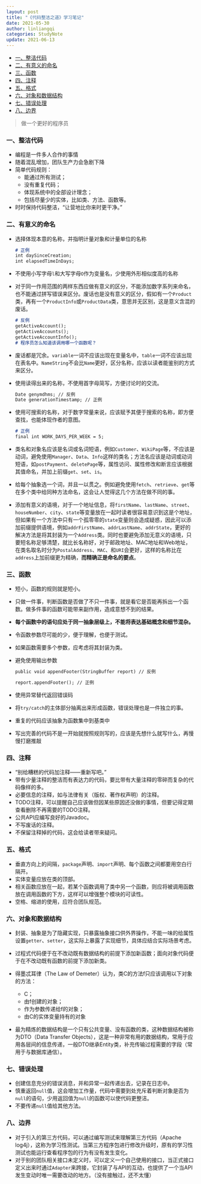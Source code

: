 ```yaml
---
layout: post
title: "《代码整洁之道》学习笔记"
date: 2021-05-30
author: linliangqi
categories: StudyNote
update: 2021-06-13
---
```


- [一、整洁代码](#一整洁代码)
- [二、有意义的命名](#二有意义的命名)
- [三、函数](#三函数)
- [四、注释](#四注释)
- [五、格式](#五格式)
- [六、对象和数据结构](#六对象和数据结构)
- [七、错误处理](#七错误处理)
- [八、边界](#八边界)


> 做一个更好的程序员


### 一、整洁代码
* 编程是一件多人合作的事情
* 随着混乱增加，团队生产力会急剧下降
* 简单代码规则：
  * 能通过所有测试；
  * 没有重复代码；
  * 体现系统中的全部设计理念；
  * 包括尽量少的实体，比如类、方法、函数等。
* 时时保持代码整洁，“让营地比你来时更干净。”

### 二、有意义的命名

* 选择体现本意的名称，并指明计量对象和计量单位的名称

    ``` markdown
    # 正例
    int daySinceCreation;
    int elapsedTimeInDays;
    ```

* 不使用小写字母`l`和大写字母`O`作为变量名，少使用外形相似度高的名称
* 对于同一作用范围的两样东西应做有意义的区分，不能添加数字系列来命名，也不能通过拼写错误来区分。废话也是没有意义的区分，假如有一个`Product`类，再有一个`ProductInfo`或`ProductData`类，意思并无区别，这是意义含混的废话。

    ``` markdown
    # 反例
    getActiveAccount();
    getActiveAccounts();
    getActiveAccountInfo();
    # 程序员怎么知道该调用哪一个函数呢？
    ```

* 废话都是冗余。`variable`一词不应该出现在变量名中，`table`一词不应该出现在表名中。`NameString`不会比`Name`更好，区分名称，应该以读者能鉴别的方式来区分。
* 使用读得出来的名称，不使用首字母简写，方便讨论时的交流。
  
    ``` markdown
    Date genymdhms; // 反例
    Date generationTimestamp; // 正例
    ```

* 使用可搜索的名称，对于数字常量来说，应该赋予其便于搜索的名称，即方便查找，也能体现作者的意图。

    ``` markdown
    # 正例
    final int WORK_DAYS_PER_WEEK = 5;
    ```

* 类名和对象名应该是名词或名词短语，例如`Customer`、`WikiPage`等，不应该是动词，避免使用`Manager`、`Data`、`Info`这样的类名；方法名应该是动词或动词短语，如`postPayment`、`deletePage`等，属性访问、属性修改和断言应该根据其值命名，并加上前缀`get`、`set`、`is`。
* 给每个抽象选一个词，并且一以贯之。例如避免使用`fetch`、`retrieve`、`get`等在多个类中给同种方法命名，这会让人觉得这几个方法在做不同的事。
* 添加有意义的语境，对于一个地址信息，将`firstName`、`lastName`、`street`、`houseNumber`、`city`、`state`等变量放在一起时读者很容易意识到这是个地址，但如果有一个方法中只有一个孤零零的`state`变量则会造成疑惑，因此可以添加前缀提供语境，例如`addrFirstName`、`addrLastName`、`addrState`，更好的解决方法是将其封装为一个`Address`类。同时也要避免添加无意义的语境，只要短名称足够清楚，就比长名称好，对于邮政地址、MAC地址和Web地址，在类名取名时分为`PostalAddress`、`MAC`、和`URI`会更好，这样的名称比在`address`上加前缀更为精确，**而精确正是命名的要点**。

### 三、函数
* 短小，函数的规则就是短小。
* 只做一件事，判断函数是否做了不只一件事，就是看它是否能再拆出一个函数。做多件事的函数可能带来副作用，造成意想不到的结果。
* **每个函数中的语句应处于同一抽象层级上，不能将表达基础概念和细节混杂。**
* 令函数参数尽可能的少，便于理解，也便于测试。
* 如果函数需要多个参数，应考虑将其封装为类。
* 避免使用输出参数
    
    ``` markdown
    public void appendFooter(StringBuffer report) // 反例

    report.appendFooter(); // 正例
    ```

* 使用异常替代返回错误码
* 将`try/catch`的主体部分抽离出来形成函数，错误处理也是一件独立的事。
* 重复的代码应该抽象为函数集中到基类中
* 写出完善的代码不是一开始就按照规则写的，应该是先想什么就写什么，再慢慢打磨推敲

### 四、注释
* “别给糟糕的代码加注释——重新写吧。”
* 带有少量注释的整洁而有表达力的代码，要比带有大量注释的零碎而复杂的代码像样的多。
* 必要信息的注释，如与法律有关（版权、著作权声明）的注释。
* TODO注释，可以提醒自己应该做但因某些原因还没做的事情，但要记得定期查看删除不再需要的TODO注释。
* 公共API应编写良好的Javadoc。
* 不写废话的注释。
* 不保留注释掉的代码，这会给读者带来疑问。

### 五、格式
* 垂直方向上的间隔，`package`声明、`import`声明、每个函数之间都要用空白行隔开。
* 实体变量应放在类的顶部。
* 相关函数应放在一起，若某个函数调用了类中另一个函数，则应将被调用函数放在调用函数的下方，这样可以增强整个模块的可读性。
* 空格、缩进的使用，应符合团队规范。

### 六、对象和数据结构
* 封装、抽象是为了隐藏实现，只暴露抽象接口供外界操作，不能一味的给属性设置`getter`、`setter`，这实际上暴露了实现细节，具体应结合实际场景考虑。
* 过程式代码便于在不改动既有数据结构的前提下添加新函数；面向对象代码便于在不改动既有函数的前提下添加新类。
* 得墨忒耳律（The Law of Demeter）认为，类C的方法f只应该调用以下对象的方法：
  * C；
  * 由f创建的对象；
  * 作为参数传递给f的对象；
  * 由C的实体变量持有的对象

* 最为精炼的数据结构是一个只有公共变量、没有函数的类，这种数据结构被称为DTO（Data Transfer Objects），这是一种非常有用的数据结构，常用于应用各层间的信息传递，一般DTO继承Entity类，补充传输过程需要的字段（常用于与数据库通信）。

### 七、错误处理
* 创建信息充分的错误消息，并和异常一起传递出去，记录在日志中。
* 慎重返回`null`值，这会增加工作量，代码中需要到处充斥着判断对象是否为`null`的语句，少用返回值为`null`的函数可以使代码更整洁。
* 不要传递`null`值给其他方法。

### 八、边界
* 对于引入的第三方代码，可以通过编写测试来理解第三方代码（Apache log4j），这称为学习性测试。当第三方程序包进行修改升级时，原有的学习性测试也能运行查看程序包的行为有没有发生变化。
* 对于别的团队相关接口未定义时，可以定义一个自己使用的接口，当正式接口定义出来时通过`Adapter`来跨接，它封装了与API的互动，也提供了一个当API发生变动时唯一需要改动的地方。（没有接触过，还不太懂）

